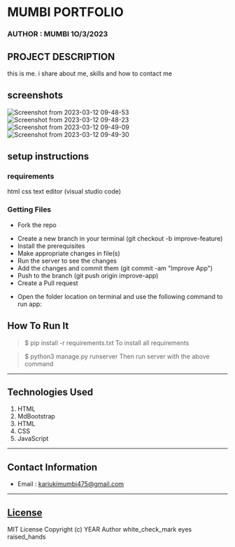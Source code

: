 # MUMBI PORTFOLIO
### AUTHOR : MUMBI 1O/3/2023
## PROJECT DESCRIPTION
 this is me. i share about me, skills and how to contact me
 ## screenshots
 ![Screenshot from 2023-03-12 09-48-53](https://user-images.githubusercontent.com/126749794/224529328-d33a3dc7-8583-4bb9-900b-3e6db567bf5b.png)
 ![Screenshot from 2023-03-12 09-48-23](https://user-images.githubusercontent.com/126749794/224529362-48bb36f3-c098-427a-95cb-79f9dd19fc41.png)
![Screenshot from 2023-03-12 09-49-09](https://user-images.githubusercontent.com/126749794/224529377-3b625fc2-49f6-458a-956e-017973620237.png)
![Screenshot from 2023-03-12 09-49-30](https://user-images.githubusercontent.com/126749794/224529387-5d27938d-decf-4c2b-8902-657dea3c011f.png)
## setup instructions
### requirements
html
css
text editor (visual studio code)

### Getting Files
* Fork the repo
- Create a new branch in your terminal (git checkout -b improve-feature)
- Install the prerequisites
- Make appropriate changes in file(s)
- Run the server to see the changes
- Add the changes and commit them (git commit -am "Improve App")
- Push to the branch (git push origin improve-app)
- Create a Pull request
* Open the folder location on terminal and use the following command to run app:
## How To Run It
>  $ pip install -r requirements.txt
To install all requirements

> $ python3 manage.py runserver
Then run server with the above command
*****
## Technologies Used
1. HTML
2. MdBootstrap
3. HTML
4. CSS
5. JavaScript
*****
## Contact Information
* Email : kariukimumbi475@gmail.com
*****
## [License](LICENSE)
MIT License
Copyright (c) YEAR Author
white_check_mark
eyes
raised_hands








 
